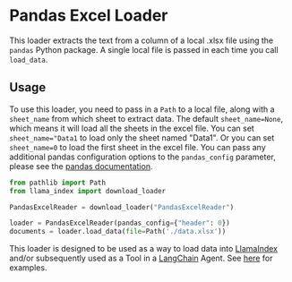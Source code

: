 # Pandas Excel Loader

This loader extracts the text from a column of a local .xlsx file using the `pandas` Python package. A single local file is passed in each time you call `load_data`.

## Usage

To use this loader, you need to pass in a `Path` to a local file, along with a `sheet_name` from which sheet to extract data. The default `sheet_name=None`, which means it will load all the sheets in the excel file. You can set `sheet_name="Data1` to load only the sheet named "Data1". Or you can set `sheet_name=0` to load the first sheet in the excel file. You can pass any additional pandas configuration options to the `pandas_config` parameter, please see the [pandas documentation](https://pandas.pydata.org/pandas-docs/stable/reference/api/pandas.read_excel.html).

```python
from pathlib import Path
from llama_index import download_loader

PandasExcelReader = download_loader("PandasExcelReader")

loader = PandasExcelReader(pandas_config={"header": 0})
documents = loader.load_data(file=Path('./data.xlsx'))
```

This loader is designed to be used as a way to load data into [LlamaIndex](https://github.com/jerryjliu/llama_index/tree/main/llama_index) and/or subsequently used as a Tool in a [LangChain](https://github.com/hwchase17/langchain) Agent. See [here](https://github.com/emptycrown/llama-hub/tree/main) for examples.

